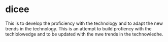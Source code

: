 # dicee
This is to develop the proficiency with the technology and to adapt the new trends in the technology.
This is an attempt to build profiency with the techlolowedge and to be updated with the nwe trends in the technowledhe.
